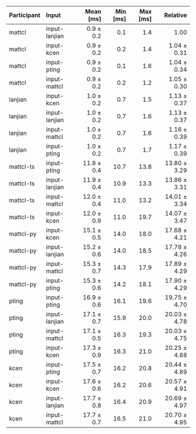 | Participant | Input | Mean [ms] | Min [ms] | Max [ms] | Relative |
|:---|:---|---:|---:|---:|---:|
| mattcl | input-lanjian | 0.9 ± 0.2 | 0.1 | 1.4 | 1.00 |
| mattcl | input-kcen | 0.9 ± 0.2 | 0.2 | 1.4 | 1.04 ± 0.31 |
| mattcl | input-pting | 0.9 ± 0.2 | 0.1 | 1.6 | 1.04 ± 0.34 |
| mattcl | input-mattcl | 0.9 ± 0.2 | 0.2 | 1.2 | 1.05 ± 0.30 |
| lanjian | input-kcen | 1.0 ± 0.2 | 0.7 | 1.5 | 1.13 ± 0.37 |
| lanjian | input-lanjian | 1.0 ± 0.2 | 0.7 | 1.6 | 1.13 ± 0.37 |
| lanjian | input-mattcl | 1.0 ± 0.2 | 0.7 | 1.6 | 1.16 ± 0.39 |
| lanjian | input-pting | 1.0 ± 0.2 | 0.7 | 1.7 | 1.17 ± 0.39 |
| mattcl-ts | input-pting | 11.8 ± 0.4 | 10.7 | 13.8 | 13.80 ± 3.29 |
| mattcl-ts | input-lanjian | 11.9 ± 0.4 | 10.9 | 13.3 | 13.86 ± 3.31 |
| mattcl-ts | input-mattcl | 12.0 ± 0.4 | 11.0 | 13.2 | 14.01 ± 3.34 |
| mattcl-ts | input-kcen | 12.0 ± 0.9 | 11.0 | 19.7 | 14.07 ± 3.47 |
| mattcl-py | input-kcen | 15.1 ± 0.5 | 14.0 | 18.0 | 17.68 ± 4.21 |
| mattcl-py | input-lanjian | 15.2 ± 0.6 | 14.0 | 18.5 | 17.78 ± 4.26 |
| mattcl-py | input-mattcl | 15.3 ± 0.7 | 14.3 | 17.9 | 17.89 ± 4.29 |
| mattcl-py | input-pting | 15.3 ± 0.6 | 14.2 | 18.1 | 17.90 ± 4.29 |
| pting | input-pting | 16.9 ± 0.6 | 16.1 | 19.6 | 19.75 ± 4.70 |
| pting | input-lanjian | 17.1 ± 0.7 | 15.9 | 20.0 | 20.03 ± 4.78 |
| pting | input-mattcl | 17.1 ± 0.5 | 16.3 | 19.3 | 20.03 ± 4.75 |
| pting | input-kcen | 17.3 ± 0.9 | 16.3 | 21.0 | 20.25 ± 4.88 |
| kcen | input-pting | 17.5 ± 0.7 | 16.2 | 20.8 | 20.44 ± 4.89 |
| kcen | input-kcen | 17.6 ± 0.6 | 16.2 | 20.6 | 20.57 ± 4.91 |
| kcen | input-lanjian | 17.7 ± 0.8 | 16.4 | 20.9 | 20.69 ± 4.97 |
| kcen | input-mattcl | 17.7 ± 0.7 | 16.5 | 21.0 | 20.70 ± 4.95 |
